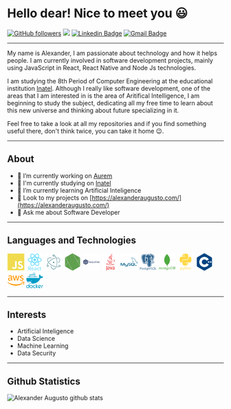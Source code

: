 # Hello dear! Nice to meet you 😃


[![GitHub followers](https://img.shields.io/github/followers/alexanderaugusto.svg?style=social&label=Follow&maxAge=2592000)](https://github.com/alexanderaugusto?tab=followers)
![](https://komarev.com/ghpvc/?username=alexanderaugusto&color=006bed)
[![Linkedin Badge](https://img.shields.io/badge/-Alexander%20Augusto-006bed?style=flat-square&logo=Linkedin&logoColor=white&link=https://www.linkedin.com/in/alexanderaugusto/)](https://www.linkedin.com/in/alexanderaugusto/) 
[![Gmail Badge](https://img.shields.io/badge/-alexaasf1010@gmail.com-006bed?style=flat-square&logo=Gmail&logoColor=white&link=mailto:alexaasf1010@gmail.com)](mailto:alexaasf1010@gmail.com)

---------------------------------------------------------------------------------------------------------------------------------------------------------------------------------

My name is Alexander, I am passionate about technology and how it helps people. I am currently involved in software development projects, mainly using JavaScript in React, React Native and Node Js technologies.

I am studying the 8th Period of Computer Engineering at the educational institution [Inatel](https://inatel.br/home/). Although I really like software development, one of the areas that I am interested in is the area of Aritifical Intelligence, I am beginning to study the subject, dedicating all my free time to learn about this new universe and thinking about future specializing in it.

Feel free to take a look at all my repositories and if you find something useful there, don't think twice, you can take it home 😉.

---------------------------------------------------------------------------------------------------------------------------------------------------------------------------------

## About

- 🎤 I’m currently working on  [Aurem](https://aurem.com.br)
- 🏢 I'm currently studying on [Inatel](https://inatel.br/home/)
- 🤖 I’m currently learning Artificial Inteligence
- 🚀 Look to my projects on [https://alexanderaugusto.com/](https://alexanderaugusto.com/)
- 💬 Ask me about Software Developer 

---------------------------------------------------------------------------------------------------------------------------------------------------------------------------------

## Languages and Technologies
<p align="left">
  <img src="https://github.com/devicons/devicon/blob/master/icons/javascript/javascript-plain.svg" alt="javascript" width="40" height="40"/>
  <img src="https://github.com/devicons/devicon/blob/master/icons/react/react-original-wordmark.svg" alt="reactjs" width="40" height="40"/>
  <img src="https://github.com/devicons/devicon/blob/master/icons/electron/electron-original.svg" alt="electronjs" width="40" height="40"/>
  <img src="https://github.com/devicons/devicon/blob/master/icons/nodejs/nodejs-plain.svg" alt="nodejs" width="40" height="40"/>
  <img src="https://github.com/devicons/devicon/blob/master/icons/sequelize/sequelize-plain-wordmark.svg" alt="sequelize" width="40" height="40"/>
  <img src="https://github.com/devicons/devicon/blob/master/icons/java/java-plain-wordmark.svg" alt="java" width="40" height="40"/>
  <img src="https://github.com/devicons/devicon/blob/master/icons/mysql/mysql-plain-wordmark.svg" alt="mysql" width="40" height="40"/>
  <img src="https://github.com/devicons/devicon/blob/master/icons/postgresql/postgresql-plain-wordmark.svg" alt="postgresql" width="40" height="40"/>
  <img src="https://github.com/devicons/devicon/blob/master/icons/mongodb/mongodb-plain-wordmark.svg" alt="mongodb" width="40" height="40"/>
  <img src="https://github.com/devicons/devicon/blob/master/icons/python/python-plain-wordmark.svg" alt="python" width="40" height="40"/>
  <img src="https://github.com/devicons/devicon/blob/master/icons/cplusplus/cplusplus-plain.svg" alt="C++" width="40" height="40"/>
  <img src="https://github.com/devicons/devicon/blob/master/icons/amazonwebservices/amazonwebservices-plain-wordmark.svg" alt="aws" width="40" height="40"/>
  <img src="https://github.com/devicons/devicon/blob/master/icons/docker/docker-plain-wordmark.svg" alt="docker" width="40" height="40"/>
</p>

---------------------------------------------------------------------------------------------------------------------------------------------------------------------------------

## Interests
- Artificial Inteligence
- Data Science
- Machine Learning
- Data Security

---------------------------------------------------------------------------------------------------------------------------------------------------------------------------------

## Github Statistics
![Alexander Augusto github stats](https://github-readme-stats.vercel.app/api?username=alexanderaugusto&show_icons=true&hide_border=true)
